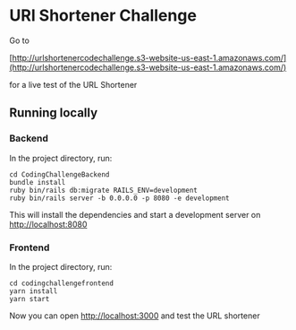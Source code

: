 # URl Shortener Challenge

Go to 

[http://urlshortenercodechallenge.s3-website-us-east-1.amazonaws.com/](http://urlshortenercodechallenge.s3-website-us-east-1.amazonaws.com/)

for a live test of the URL Shortener

## Running locally

### Backend
In the project directory, run:
```shell script
cd CodingChallengeBackend
bundle install
ruby bin/rails db:migrate RAILS_ENV=development
ruby bin/rails server -b 0.0.0.0 -p 8080 -e development
```

This will install the dependencies and start a development server on [http://localhost:8080](http://localhost:8080)


### Frontend

In the project directory, run:
```shell script
cd codingchallengefrontend
yarn install
yarn start
```
Now you can open [http://localhost:3000](http://localhost:3000) and test the URL shortener

